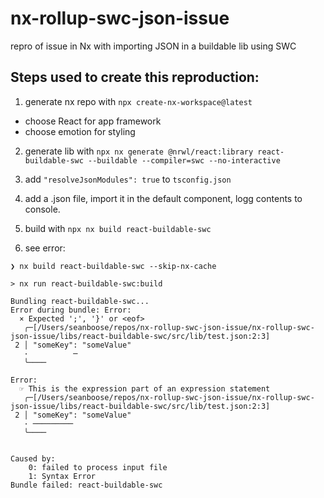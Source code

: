 # nx-rollup-swc-json-issue
repro of issue in Nx with importing JSON in a buildable lib using SWC

## Steps used to create this reproduction:

1. generate nx repo with `npx create-nx-workspace@latest`
- choose React for app framework
- choose emotion for styling

2. generate lib with `npx nx generate @nrwl/react:library react-buildable-swc --buildable --compiler=swc --no-interactive`

3. add `"resolveJsonModules": true` to `tsconfig.json`

4. add a .json file, import it in the default component, logg contents to console.

5. build with `npx nx build react-buildable-swc`

6. see error:
```
❯ nx build react-buildable-swc --skip-nx-cache

> nx run react-buildable-swc:build

Bundling react-buildable-swc...
Error during bundle: Error:
  × Expected ';', '}' or <eof>
   ╭─[/Users/seanboose/repos/nx-rollup-swc-json-issue/nx-rollup-swc-json-issue/libs/react-buildable-swc/src/lib/test.json:2:3]
 2 │ "someKey": "someValue"
   ·          ─
   ╰────

Error:
  ☞ This is the expression part of an expression statement
   ╭─[/Users/seanboose/repos/nx-rollup-swc-json-issue/nx-rollup-swc-json-issue/libs/react-buildable-swc/src/lib/test.json:2:3]
 2 │ "someKey": "someValue"
   · ─────────
   ╰────


Caused by:
    0: failed to process input file
    1: Syntax Error
Bundle failed: react-buildable-swc
```
